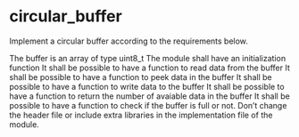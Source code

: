 # circular_buffer

Implement a circular buffer according to the requirements below.

The buffer is an array of type uint8_t
The module shall have an initialization function
It shall be possible to have a function to read data from the buffer
It shall be possible to have a function to peek data in the buffer
It shall be possible to have a function to write data to the buffer
It shall be possible to have a function to return the number of avaiable data in the buffer
It shall be possible to have a function to check if the buffer is full or not.
Don’t change the header file or include extra libraries in the implementation file of the module.
